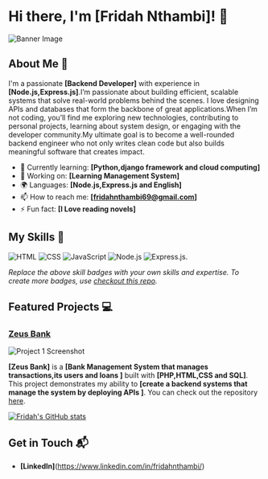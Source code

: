 # Hi there, I'm [Fridah Nthambi]! 👋

![Banner Image](your_banner_image_url_here)

## About Me 🚀

I'm a passionate **[Backend Developer]** with experience in **[Node.js,Express.js]**.I’m passionate about building efficient, scalable systems that solve real-world problems behind the scenes. I love designing APIs and databases that form the backbone of great applications.When I’m not coding, you’ll find me exploring new technologies, contributing to personal projects, learning about system design, or engaging with the developer community.My ultimate goal is to become a well-rounded backend engineer who not only writes clean code but also builds meaningful software that creates impact.

- 🌱 Currently learning: **[Python,django framework and cloud computing]**
- 🔭 Working on: **[Learning Management System]**
- 🌍 Languages: **[Node.js,Express.js and English]**
- 📫 How to reach me: **[fridahnthambi69@gmail.com]**
- ⚡ Fun fact: **[I Love reading novels]**

## My Skills 🧠

![HTML](https://img.shields.io/badge/-HTML-E34F26?style=flat-square&logo=html5&logoColor=white)
![CSS](https://img.shields.io/badge/-CSS-1572B6?style=flat-square&logo=css3&logoColor=white)
![JavaScript](https://img.shields.io/badge/-JavaScript-F7DF1E?style=flat-square&logo=javascript&logoColor=black)
![Node.js](https://img.shields.io/badge/-Node.js-339933?style=flat-square&logo=node.js&logoColor=white)
![Express.js](https://img.shields.io/badge/Express%20js-000000?style=for-the-badge&logo=express&logoColor=white).

*Replace the above skill badges with your own skills and expertise. To create more badges, use [checkout this repo](https://github.com/alexandresanlim/Badges4-README.md-Profile).*

## Featured Projects 💻

### [Zeus Bank](https://github.com/Fridah34/ZeusBank)

![Project 1 Screenshot](project_1_screenshot_url)

**[Zeus Bank]** is a **[Bank Management System that manages transactions,its users and loans ]** built with **[PHP,HTML,CSS and SQL]**. This project demonstrates my ability to **[create a backend systems that manage the system by deploying APIs ]**. You can check out the repository [here](https://github.com/Fridah34/ZeusBank).

[![Fridah's GitHub stats](https://github-readme-stats.vercel.app/api?username=Fridah34)](https://github.com/Fridah34/github-readme-stats)


## Get in Touch 📬

- **[LinkedIn]**(https://www.linkedin.com/in/fridahnthambi/)



